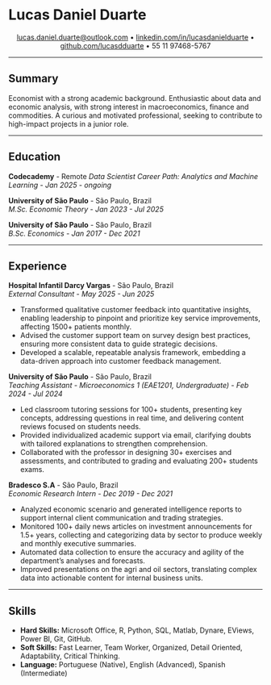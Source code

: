 # Lucas Daniel Duarte
<div align="center">
<a href="mailto:lucas.daniel.duarte@outlook.com">lucas.daniel.duarte@outlook.com</a> • <a href="https://www.linkedin.com/in/lucas-daniel-duarte-56775015a/">linkedin.com/in/lucasdanielduarte</a> • <a href="https://github.com/lucasdduarte">github.com/lucasdduarte</a> • 55 11 97468-5767
</div>

---
## Summary
Economist with a strong academic background. Enthusiastic about data and economic analysis, with strong interest in macroeconomics, finance and commodities. A curious and motivated professional, seeking to contribute to high-impact projects in a junior role.

---
## Education

**Codecademy** - Remote
*Data Scientist Career Path: Analytics and Machine Learning* - *Jan 2025 -  ongoing*

**University of São Paulo** - São Paulo, Brazil  
*M.Sc. Economic Theory* - *Jan 2023 - Jul 2025*

**University of São Paulo** - São Paulo, Brazil  
*B.Sc. Economics* - *Jan 2017 - Dec 2021*

---
## Experience

**Hospital Infantil Darcy Vargas** - São Paulo, Brazil  
*External Consultant* - *May 2025 - Jun 2025*
- Transformed qualitative customer feedback into quantitative insights, enabling leadership to pinpoint and prioritize key service improvements, affecting 1500+ patients monthly.
- Advised the customer support team on survey design best practices, ensuring more consistent data to guide strategic decisions.
- Developed a scalable, repeatable analysis framework, embedding a data-driven approach into customer feedback management.

**University of São Paulo** - São Paulo, Brazil  
*Teaching Assistant - Microeconomics 1 (EAE1201, Undergraduate)* - *Feb 2024 - Jul 2024*
- Led classroom tutoring sessions for 100+ students, presenting key concepts, addressing questions in real time, and delivering content reviews focused on students needs.
- Provided individualized academic support via email, clarifying doubts with tailored explanations to strengthen comprehension.
- Collaborated with the professor in designing 30+ exercises and assessments, and contributed to grading and evaluating 200+ students exams.

**Bradesco S.A** - São Paulo, Brazil  
*Economic Research Intern* - *Dec 2019 - Dec 2021*
- Analyzed economic scenario and generated intelligence reports to support internal client communication and trading strategies.
- Monitored 100+ daily news articles on investment announcements for 1.5+ years, collecting and categorizing data by sector to produce weekly and monthly executive summaries.
- Automated data collection to ensure the accuracy and agility of the department’s analyses and forecasts.
- Improved presentations on the agri and oil sectors, translating complex data into actionable content for internal business units.

---
## Skills
- **Hard Skills:** Microsoft Office, R, Python, SQL, Matlab, Dynare, EViews, Power BI, Git, GitHub.
- **Soft Skills:** Fast Learner, Team Worker, Organized, Detail Oriented, Adaptability, Critical Thinking.
- **Language:** Portuguese (Native), English (Advanced), Spanish (Intermediate)
